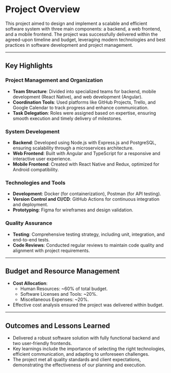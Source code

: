 # Project Overview  

This project aimed to design and implement a scalable and efficient software system with three main components: a backend, a web frontend, and a mobile frontend. The project was successfully delivered within the agreed-upon timeline and budget, leveraging modern technologies and best practices in software development and project management.  

---

## Key Highlights  

### Project Management and Organization  
- **Team Structure**: Divided into specialized teams for backend, mobile development (React Native), and web development (Angular).  
- **Coordination Tools**: Used platforms like GitHub Projects, Trello, and Google Calendar to track progress and enhance communication.  
- **Task Delegation**: Roles were assigned based on expertise, ensuring smooth execution and timely delivery of milestones.  

### System Development  
- **Backend**: Developed using Node.js with Express.js and PostgreSQL, ensuring scalability through a microservices architecture.  
- **Web Frontend**: Built with Angular and TypeScript for a responsive and interactive user experience.  
- **Mobile Frontend**: Created with React Native and Redux, optimized for Android compatibility.  

### Technologies and Tools  
- **Development**: Docker (for containerization), Postman (for API testing).  
- **Version Control and CI/CD**: GitHub Actions for continuous integration and deployment.  
- **Prototyping**: Figma for wireframes and design validation.  

### Quality Assurance  
- **Testing**: Comprehensive testing strategy, including unit, integration, and end-to-end tests.  
- **Code Reviews**: Conducted regular reviews to maintain code quality and alignment with project requirements.  

---

## Budget and Resource Management  
- **Cost Allocation**:  
  - Human Resources: ~60% of total budget.  
  - Software Licenses and Tools: ~20%.  
  - Miscellaneous Expenses: ~20%.  
- Effective cost analysis ensured the project was delivered within budget.  

---

## Outcomes and Lessons Learned  
- Delivered a robust software solution with fully functional backend and two user-friendly frontends.  
- Key learnings include the importance of selecting the right technologies, efficient communication, and adapting to unforeseen challenges.  
- The project met all quality standards and client expectations, demonstrating the effectiveness of our planning and execution.  
